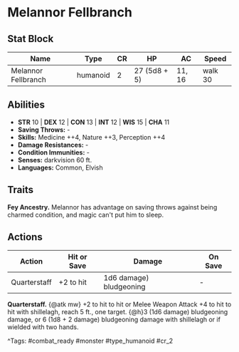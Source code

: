 # Melannor Fellbranch

## Stat Block

| Name | Type | CR | HP | AC | Speed |
|------|------|----|----|----|-------|
| Melannor Fellbranch | humanoid | 2 | 27 (5d8 + 5) | 11, 16 | walk 30 |

## Abilities

- **STR** 10 | **DEX** 12 | **CON** 13 | **INT** 12 | **WIS** 15 | **CHA** 11
- **Saving Throws:** -  
- **Skills:** Medicine ++4, Nature ++3, Perception ++4  
- **Damage Resistances:** -  
- **Condition Immunities:** -  
- **Senses:** darkvision 60 ft.  
- **Languages:** Common, Elvish

## Traits

**Fey Ancestry.** Melannor has advantage on saving throws against being charmed condition, and magic can't put him to sleep.


## Actions

| Action | Hit or Save | Damage | On Save |
|--------|--------------|--------|----------|
| Quarterstaff | +2 to hit | 1d6 damage) bludgeoning | - |

**Quarterstaff.** {@atk mw} +2 to hit to hit or Melee Weapon Attack +4 to hit to hit with shillelagh, reach 5 ft., one target. {@h}3 (1d6 damage) bludgeoning damage, or 6 (1d8 + 2 damage) bludgeoning damage with shillelagh or if wielded with two hands.


^Tags: #combat_ready #monster #type_humanoid #cr_2